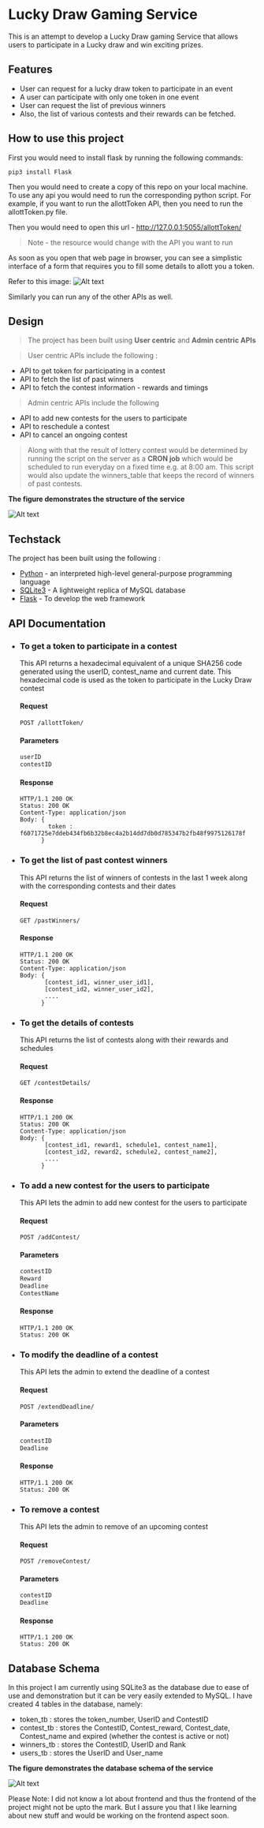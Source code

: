 # Lucky Draw Gaming Service
This is an attempt to develop a Lucky Draw gaming Service that allows 
users to participate in a Lucky draw and win exciting prizes.

## Features

- User can request for a lucky draw token to participate in an event
- A user can participate with only one token in one event
- User can request the list of previous winners
- Also, the list of various contests and their rewards can be fetched.

## How to use this project
First you would need to install flask by running the following commands:
```
pip3 install Flask
```

Then you would need to create a copy of this repo on your local machine. 
To use any api you would need to run the corresponding python script.
For example, if you want to run the allottToken API, then you need to run
the allottToken.py file.

Then you would need to open this url - http://127.0.0.1:5055/allottToken/
> Note - the resource would change with the API you want to run

As soon as you open that web page in browser, you can see a simplistic interface
of a form that requires you to fill some details to allott you a token.

Refer to this image:
![Alt text](example.png?raw=true "allottToken")

Similarly you can run any of the other APIs as well.

## Design

> The project has been built using **User centric** and **Admin centric APIs**

> User centric APIs include the following : 
- API to get token for participating in a contest
- API to fetch the list of past winners
- API to fetch the contest information - rewards and timings

> Admin centric APIs include the following
- API to add new contests for the users to participate
- API to reschedule a contest
- API to cancel an ongoing contest

> Along with that the result of lottery contest would be determined by running 
the script on the server as a **CRON job** which would be scheduled to run everyday
on a fixed time e.g. at 8:00 am.
This script would also update the winners_table that keeps the record of winners
of past contests.

**The figure demonstrates the structure of the service**

![Alt text](flowchart.png?raw=true "Flowchart")

## Techstack

The project has been built using the following :

- [Python](https://www.python.org/) - an interpreted high-level general-purpose programming language
- [SQLite3](https://docs.python.org/3/library/sqlite3.html) - A lightweight replica of MySQL database 
- [Flask](https://flask.palletsprojects.com/en/2.0.x/) - To develop the web framework

## API Documentation
- ### To get a token to participate in a contest
    This API returns a hexadecimal equivalent of a unique SHA256 code generated using
    the userID, contest_name and current date.
    This hexadecimal code is used as the token to participate in the Lucky Draw contest
    #### Request
    `POST /allottToken/`
    #### Parameters
    ```sh
    userID
    contestID
    ```
    #### Response
    ```
    HTTP/1.1 200 OK
    Status: 200 OK
    Content-Type: application/json
    Body: {
            token : f6071725e7ddeb434fb6b32b8ec4a2b14dd7db0d785347b2fb48f9975126178f
          }
    ```

- ### To get the list of past contest winners
    This API returns the list of winners of contests in the last 1 week along with the corresponding
    contests and their dates
    #### Request
    `GET /pastWinners/`
    #### Response
    ```
    HTTP/1.1 200 OK
    Status: 200 OK
    Content-Type: application/json
    Body: {
           [contest_id1, winner_user_id1],
           [contest_id2, winner_user_id2],
           ....
          }
    ```

- ### To get the details of contests
    This API returns the list of contests along with their rewards and schedules
    #### Request
    `GET /contestDetails/`
    #### Response
    ```
    HTTP/1.1 200 OK
    Status: 200 OK
    Content-Type: application/json
    Body: {
           [contest_id1, reward1, schedule1, contest_name1],
           [contest_id2, reward2, schedule2, contest_name2],
           ....
          }
    ```

- ### To add a new contest for the users to participate
    This API lets the admin to add new contest for the users to participate
    #### Request
    `POST /addContest/`
    #### Parameters
    ```sh
    contestID
    Reward
    Deadline
    ContestName
    ```
    #### Response
    ```
    HTTP/1.1 200 OK
    Status: 200 OK
    ```

- ### To modify the deadline of a contest
    This API lets the admin to extend the deadline of a contest
    #### Request
    `POST /extendDeadline/`
    #### Parameters
    ```sh
    contestID
    Deadline
    ```
    #### Response
    ```
    HTTP/1.1 200 OK
    Status: 200 OK
    ```

- ### To remove a contest
    This API lets the admin to remove of an upcoming contest
    #### Request
    `POST /removeContest/`
    #### Parameters
    ```sh
    contestID
    Deadline
    ```
    #### Response
    ```
    HTTP/1.1 200 OK
    Status: 200 OK
    ```

## Database Schema
In this project I am currently using SQLite3 as the database due to ease of use 
and demonstration but it can be very easily extended to MySQL. I have created 4 tables
in the database, namely:
- token_tb : stores the token_number, UserID and ContestID
- contest_tb : stores the ContestID, Contest_reward, Contest_date, Contest_name and expired (whether the contest is active or not)
- winners_tb : stores the ContestID, UserID and Rank
- users_tb : stores the UserID and User_name

**The figure demonstrates the database schema of the service**

![Alt text](db_schema.png?raw=true "database")


Please Note: I did not know a lot about frontend and thus the frontend of the project might not be upto the mark.
But I assure you that I like learning about new stuff and would be working on the frontend aspect soon.
